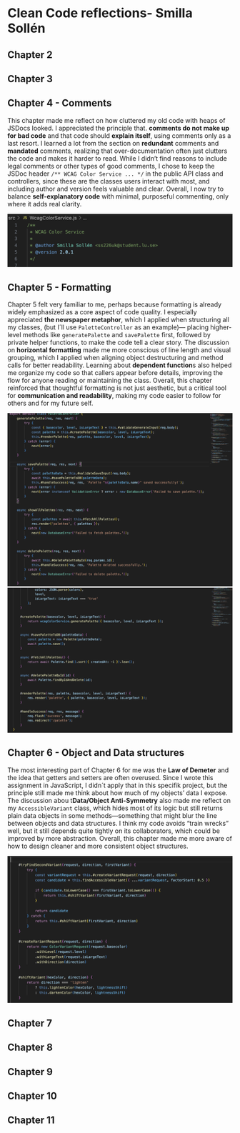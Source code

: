 # Clean Code reflections- Smilla Sollén

## Chapter 2


## Chapter 3


## Chapter 4 - Comments
This chapter made me reflect on how cluttered my old code with heaps of JSDocs looked. I appreciated the principle that. **comments do not make up for bad code** and that code should **explain itself**, using comments only as a last resort. I learned a lot from the section on **redundant** comments and **mandated** comments, realizing that over-documentation often just clutters the code and makes it harder to read. While I didn’t find reasons to include legal comments or other types of good comments, I chose to keep the JSDoc header `/** WCAG Color Service ... */` in the public API class and controllers, since these are the classes users interact with most, and including author and version feels valuable and clear. Overall, I now try to balance **self-explanatory code** with minimal, purposeful commenting, only where it adds real clarity.

![My JSDoc](/screenshots/chapter4.png)

## Chapter 5 - Formatting
Chapter 5 felt very familiar to me, perhaps because formatting is already widely emphasized as a core aspect of code quality. I especially appreciated **the newspaper metaphor**, which I applied when structuring all my classes, (but I´ll use `PaletteController` as an example)— placing higher-level methods like `generatePalette` and `savePalette` first, followed by private helper functions, to make the code tell a clear story. The discussion on **horizontal formatting** made me more conscious of line length and visual grouping, which I applied when aligning object destructuring and method calls for better readability. Learning about **dependent function**s also helped me organize my code so that callers appear before details, improving the flow for anyone reading or maintaining the class. Overall, this chapter reinforced that thoughtful formatting is not just aesthetic, but a critical tool for **communication and readability**, making my code easier to follow for others and for my future self.

![Beginning of class](/screenshots/chapter5_1.png)
![End of class](/screenshots/chapter5_2.png)

## Chapter 6 - Object and Data structures
The most interesting part of Chapter 6 for me was the **Law of Demeter** and the idea that getters and setters are often overused. Since I wrote this assignment in JavaScript, I didn´t apply that in this specifik project, but the principle still made me think about how much of my objects’ data I expose. The discussion abou t**Data/Object Anti-Symmetry** also made me reflect on my `AccessibleVariant` class, which hides most of its logic but still returns plain data objects in some methods—something that might blur the line between objects and data structures. I think my code avoids “train wrecks” well, but it still depends quite tightly on its collaborators, which could be improved by more abstraction. Overall, this chapter made me more aware of how to design cleaner and more consistent object structures.

![Part of AccessibleVariant](/screenshots/chapter6.png)
## Chapter 7


## Chapter 8


## Chapter 9


## Chapter 10


## Chapter 11
